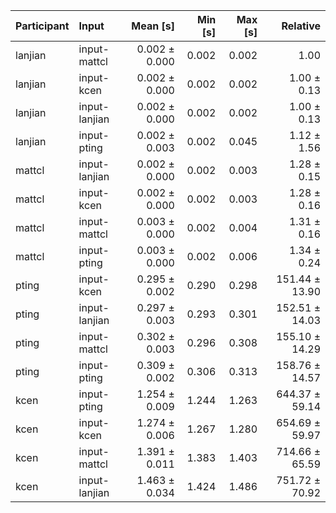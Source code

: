 | Participant | Input | Mean [s] | Min [s] | Max [s] | Relative |
|:---|:---|---:|---:|---:|---:|
| lanjian | input-mattcl | 0.002 ± 0.000 | 0.002 | 0.002 | 1.00 |
| lanjian | input-kcen | 0.002 ± 0.000 | 0.002 | 0.002 | 1.00 ± 0.13 |
| lanjian | input-lanjian | 0.002 ± 0.000 | 0.002 | 0.002 | 1.00 ± 0.13 |
| lanjian | input-pting | 0.002 ± 0.003 | 0.002 | 0.045 | 1.12 ± 1.56 |
| mattcl | input-lanjian | 0.002 ± 0.000 | 0.002 | 0.003 | 1.28 ± 0.15 |
| mattcl | input-kcen | 0.002 ± 0.000 | 0.002 | 0.003 | 1.28 ± 0.16 |
| mattcl | input-mattcl | 0.003 ± 0.000 | 0.002 | 0.004 | 1.31 ± 0.16 |
| mattcl | input-pting | 0.003 ± 0.000 | 0.002 | 0.006 | 1.34 ± 0.24 |
| pting | input-kcen | 0.295 ± 0.002 | 0.290 | 0.298 | 151.44 ± 13.90 |
| pting | input-lanjian | 0.297 ± 0.003 | 0.293 | 0.301 | 152.51 ± 14.03 |
| pting | input-mattcl | 0.302 ± 0.003 | 0.296 | 0.308 | 155.10 ± 14.29 |
| pting | input-pting | 0.309 ± 0.002 | 0.306 | 0.313 | 158.76 ± 14.57 |
| kcen | input-pting | 1.254 ± 0.009 | 1.244 | 1.263 | 644.37 ± 59.14 |
| kcen | input-kcen | 1.274 ± 0.006 | 1.267 | 1.280 | 654.69 ± 59.97 |
| kcen | input-mattcl | 1.391 ± 0.011 | 1.383 | 1.403 | 714.66 ± 65.59 |
| kcen | input-lanjian | 1.463 ± 0.034 | 1.424 | 1.486 | 751.72 ± 70.92 |

